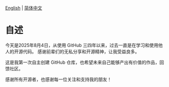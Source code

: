 [English](README.md) | [简体中文](README.zh-CN.md)

# 自述

今天是2025年8月4日，从使用 GitHub 三四年以来，过去一直是在学习和使用他人的开源代码。
感谢前辈们的无私分享和开源精神，让我受益良多。

这是我第一次自主创建 GitHub 仓库，也希望未来自己能够产出有价值的作品，回馈社区。

感谢所有开源者，也感谢每一位关注和支持我的朋友！
